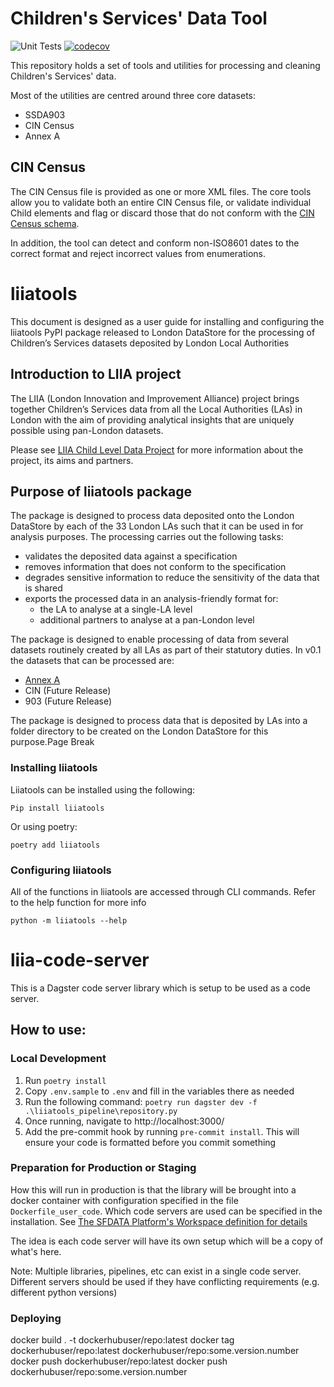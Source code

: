 # Children's Services' Data Tool

![Unit Tests](https://github.com/SocialFinanceDigitalLabs/liia-tools/actions/workflows/tests.yml/badge.svg)
[![codecov](https://codecov.io/github/SocialFinanceDigitalLabs/liia-tools/graph/badge.svg?token=R1YSMXDX1B)](https://codecov.io/github/SocialFinanceDigitalLabs/liia-tools)

This repository holds a set of tools and utilities for processing and cleaning Children's Services' data.

Most of the utilities are centred around three core datasets:

* SSDA903
* CIN Census
* Annex A

## CIN Census

The CIN Census file is provided as one or more XML files. The core tools allow you to validate both an entire CIN Census
file, or validate individual Child elements and flag or discard those that do not conform with
the [CIN Census schema](liiatools/spec/cin/cin-2022.xsd).

In addition, the tool can detect and conform non-ISO8601 dates to the correct format and reject incorrect values from
enumerations. 



# liiatools

This document is designed as a user guide for installing and configuring the liiatools PyPI package released to 
London DataStore for the processing of Children’s Services datasets deposited by London Local Authorities 

## Introduction to LIIA project 

The LIIA (London Innovation and Improvement Alliance) project brings together Children’s Services data from all the 
Local Authorities (LAs) in London with the aim of providing analytical insights that are uniquely possible using 
pan-London datasets. 

 
Please see [LIIA Child Level Data Project](https://liia.london/liia-programme/targeted-work/child-level-data-project) 
for more information about the project, its aims and partners. 

## Purpose of liiatools package 

The package is designed to process data deposited onto the London DataStore by each of the 33 London LAs such that it 
can be used in for analysis purposes. The processing carries out the following tasks: 

* validates the deposited data against a specification 
* removes information that does not conform to the specification
* degrades sensitive information to reduce the sensitivity of the data that is shared 
* exports the processed data in an analysis-friendly format for: 
  * the LA to analyse at a single-LA level 
  * additional partners to analyse at a pan-London level 

The package is designed to enable processing of data from several datasets routinely created by all LAs as part of 
their statutory duties. In v0.1 the datasets that can be processed are: 

* [Annex A](/liiatools/datasets/annex_a/README.md)
* CIN (Future Release)
* 903 (Future Release)

The package is designed to process data that is deposited by LAs into a folder directory to be created on the London 
DataStore for this purpose.Page Break 

### Installing liiatools
Liiatools can be installed using the following:

    Pip install liiatools
Or using poetry:

    poetry add liiatools 

### Configuring liiatools

All of the functions in liiatools are accessed through CLI commands. Refer to the help function for more info 

    python -m liiatools --help


# liia-code-server
This is a Dagster code server library which is setup to be used as a code server.

## How to use:

### Local Development
1. Run `poetry install`
2. Copy `.env.sample` to `.env` and fill in the variables there as needed
3. Run the following command: `poetry run dagster dev -f .\liiatools_pipeline\repository.py`
4. Once running, navigate to http://localhost:3000/
5. Add the pre-commit hook by running `pre-commit install`. This will ensure your code is formatted before you commit something
   
### Preparation for Production or Staging
How this will run in production is that the library will be brought into a docker container
with configuration specified in the file `Dockerfile_user_code`.  Which code servers are used can
be specified in the installation. 
See [The SFDATA Platform's Workspace definition for details](https://github.com/SocialFinanceDigitalLabs/sfdata-platform/blob/main/dagster/workspace.yaml)

The idea is each code server will have its own setup which will be a copy of what's here.

Note: Multiple libraries, pipelines, etc can exist in a single code server. Different servers should
be used if they have conflicting requirements (e.g. different python versions)

### Deploying

docker build . -t dockerhubuser/repo:latest
docker tag dockerhubuser/repo:latest dockerhubuser/repo:some.version.number
docker push dockerhubuser/repo:latest
docker push dockerhubuser/repo:some.version.number

